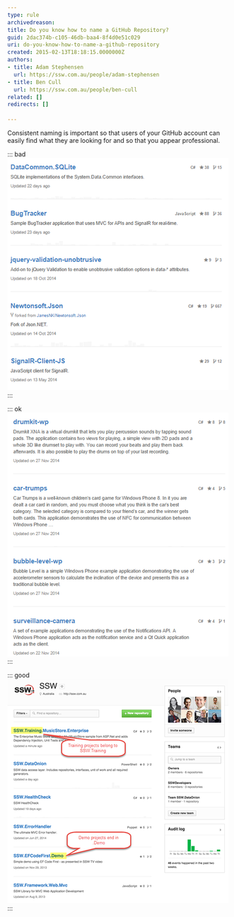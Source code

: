 ```yaml
---
type: rule
archivedreason: 
title: Do you know how to name a GitHub Repository?
guid: 2dac374b-c105-46db-baa4-8f4d0e51c029
uri: do-you-know-how-to-name-a-github-repository
created: 2015-02-13T18:18:15.0000000Z
authors:
- title: Adam Stephensen
  url: https://ssw.com.au/people/adam-stephensen
- title: Ben Cull
  url: https://ssw.com.au/people/ben-cull
related: []
redirects: []

---
```


Consistent naming is important so that users of your GitHub account can easily find what they are looking for and so that you appear professional.

<!--endintro-->


::: bad  
![Figure: Bad example – Repository names are not consistently formatted](name-github-bad.png)  
:::


::: ok  
![Figure: OK example – Repositories are following the lower-cased hyphenated format that is common for open source projects](name-github-ok.png)  
:::


::: good  
![Figure: Good example – Repository names are name-spaced in the format [CompanyName].[ProjectName]](name-github-good.png)  
:::
<dl>
</dl>

